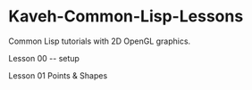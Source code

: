 # Kaveh-Common-Lisp-Lessons

Common Lisp tutorials with 2D OpenGL graphics.

Lesson 00 -- setup

Lesson 01 Points & Shapes

